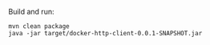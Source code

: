 Build and run:
    
    mvn clean package
    java -jar target/docker-http-client-0.0.1-SNAPSHOT.jar 